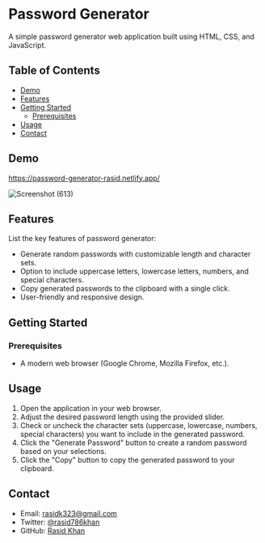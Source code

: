 # Password Generator

A simple password generator web application built using HTML, CSS, and JavaScript.

## Table of Contents

- [Demo](#demo)
- [Features](#features)
- [Getting Started](#getting-started)
  - [Prerequisites](#prerequisites)
- [Usage](#usage)
- [Contact](#contact)

## Demo

https://password-generator-rasid.netlify.app/

![Screenshot (613)](https://github.com/rasid05/Password_Generator/assets/96607288/7db76ddb-6fe6-4ca4-9776-6379592b73ac)


## Features

List the key features of password generator:

- Generate random passwords with customizable length and character sets.
- Option to include uppercase letters, lowercase letters, numbers, and special characters.
- Copy generated passwords to the clipboard with a single click.
- User-friendly and responsive design.

## Getting Started

### Prerequisites

- A modern web browser (Google Chrome, Mozilla Firefox, etc.).

## Usage

1. Open the application in your web browser.
2. Adjust the desired password length using the provided slider.
3. Check or uncheck the character sets (uppercase, lowercase, numbers, special characters) you want to include in the generated password.
4. Click the "Generate Password" button to create a random password based on your selections.
5. Click the "Copy" button to copy the generated password to your clipboard.

## Contact

- Email: rasidk323@gmail.com
- Twitter: [@rasid786khan](https://twitter.com/rasid786khan)
- GitHub: [Rasid Khan](https://github.com/rasid05)
